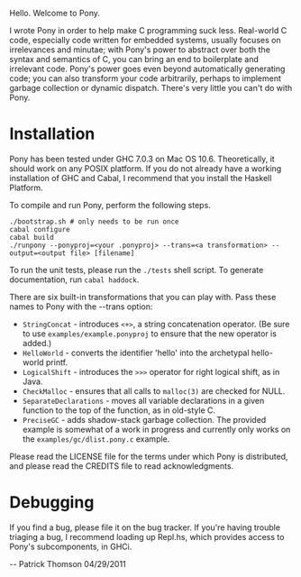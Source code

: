 Hello. Welcome to Pony.

I wrote Pony in order to help make C programming suck less. Real-world C code, especially code written for embedded systems, usually focuses on irrelevances and minutae; with Pony's power to abstract over both the syntax and semantics of C, you can bring an end to boilerplate and irrelevant code. Pony's power goes even beyond automatically generating code; you can also transform your code arbitrarily, perhaps to implement garbage collection or dynamic dispatch. There's very little you can't do with Pony.

Installation
============

Pony has been tested under GHC 7.0.3 on Mac OS 10.6. Theoretically, it should work on any POSIX platform. If you do not already have a working installation of GHC and Cabal, I recommend that you install the Haskell Platform. 

To compile and run Pony, perform the following steps.

    ./bootstrap.sh # only needs to be run once
    cabal configure
    cabal build
    ./runpony --ponyproj=<your .ponyproj> --trans=<a transformation> --output=<output file> [filename]
    
To run the unit tests, please run the `./tests` shell script. To generate documentation, run `cabal haddock`.

There are six built-in transformations that you can play with. Pass these names to Pony with the --trans option:

* `StringConcat` - introduces `<+>`, a string concatenation operator. (Be sure to use `examples/example.ponyproj` to ensure that the new operator is added.)
* `HelloWorld` - converts the identifier 'hello' into the archetypal hello-world printf.
* `LogicalShift` - introduces the `>>>` operator for right logical shift, as in Java.
* `CheckMalloc` - ensures that all calls to `malloc(3)` are checked for NULL.
* `SeparateDeclarations` - moves all variable declarations in a given function to the top of the function, as in old-style C.
* `PreciseGC` - adds shadow-stack garbage collection. The provided example is somewhat of a work in progress and currently only works on the `examples/gc/dlist.pony.c` example.

Please read the LICENSE file for the terms under which Pony is distributed, and please read the CREDITS file to read acknowledgments. 

Debugging
=========

If you find a bug, please file it on the bug tracker. If you're having trouble triaging a bug, I recommend loading up Repl.hs, which provides access to Pony's subcomponents, in GHCi.

--
Patrick Thomson
04/29/2011